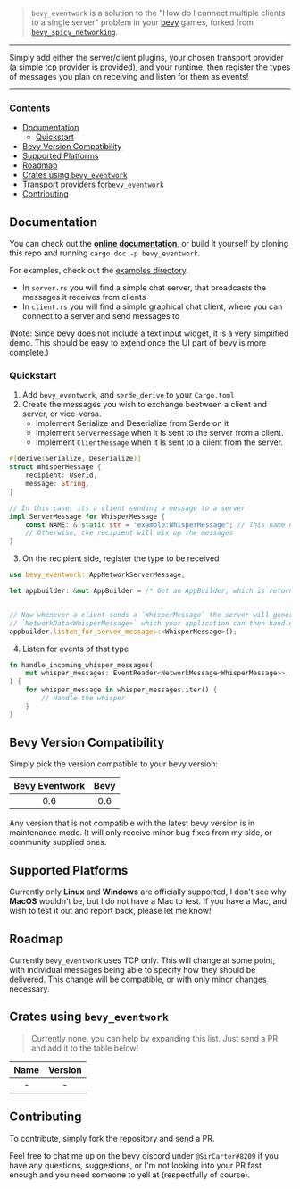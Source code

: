 > `bevy_eventwork` is a solution to the "How do I connect multiple clients to a single server" problem in your [bevy](https://bevyengine.org/) games, forked from [`bevy_spicy_networking`](https://crates.io/crates/bevy_spicy_networking).

<hr>

Simply add either the server/client plugins, your chosen transport provider (a simple tcp provider is provided), and your runtime, then register the types of messages you plan on receiving and listen for them as events!


<hr>

### Contents
- [Documentation](#documentation)
  - [Quickstart](#quickstart)
- [Bevy Version Compatibility](#bevy-version-compatibility)
- [Supported Platforms](#supported-platforms)
- [Roadmap](#roadmap)
- [Crates using `bevy_eventwork`](#crates-using-bevy_eventwork)
- [Transport providers for`bevy_eventwork`](#transport-providers-for-bevy_eventwork)
- [Contributing](#contributing)


Documentation
-------------

You can check out the [**online documentation**](https://docs.rs/bevy_eventwork), or build it yourself by cloning this repo and running `cargo doc -p bevy_eventwork`.

For examples, check out the [examples directory](https://github.com/jamescarterbell/bevy_eventwork/tree/master/examples).

- In `server.rs` you will find a simple chat server, that broadcasts the messages it receives from clients
- In `client.rs` you will find a simple graphical chat client, where you can connect to a server and send messages to

(Note: Since bevy does not include a text input widget, it is a very simplified demo. This should be easy to extend once the UI part of bevy 
is more complete.)

### Quickstart

1. Add `bevy_eventwork`, and `serde_derive` to your `Cargo.toml`
2. Create the messages you wish to exchange beetween a client and server, or vice-versa.
    - Implement Serialize and Deserialize from Serde on it
    - Implement `ServerMessage` when it is sent to the server from a client.
    - Implement `ClientMessage` when it is sent to a client from the server.

```rust
#[derive(Serialize, Deserialize)]
struct WhisperMessage {
    recipient: UserId,
    message: String,
}

// In this case, its a client sending a message to a server
impl ServerMessage for WhisperMessage {
    const NAME: &'static str = "example:WhisperMessage"; // This name needs to be unique!
    // Otherwise, the recipient will mix up the messages
}
```

3. On the recipient side, register the type to be received

```rust
use bevy_eventwork::AppNetworkServerMessage;

let appbuilder: &mut AppBuilder = /* Get an AppBuilder, which is returned by bevy from App::build() */;


// Now whenever a client sends a `WhisperMessage` the server will generate an event of
// `NetworkData<WhisperMessage>` which your application can then handle
appbuilder.listen_for_server_message::<WhisperMessage>();
```

4. Listen for events of that type

```rust
fn handle_incoming_whisper_messages(
    mut whisper_messages: EventReader<NetworkMessage<WhisperMessage>>,
) {
    for whisper_message in whisper_messages.iter() {
        // Handle the whisper
    }
}
```


Bevy Version Compatibility
--------------------------

Simply pick the version compatible to your bevy version:

| Bevy Eventwork | Bevy  |
| :------------: | :---: |
|       0.6      |  0.6  |

Any version that is not compatible with the latest bevy version is in maintenance mode.
It will only receive minor bug fixes from my side, or community supplied ones.

Supported Platforms
-------------------

Currently only **Linux** and **Windows** are officially supported, I don't see why **MacOS** wouldn't be, but I do not have a Mac to test. If you have a Mac, and wish to test it out and report back, please let me know!

Roadmap
-------

Currently `bevy_eventwork` uses TCP only. This will change at some point, with individual messages being able to specify how they should be delivered. This change will be compatible, or with only minor changes necessary.


Crates using `bevy_eventwork`
--------------------

> Currently none, you can help by expanding this list. Just send a PR and add it to the table below!

| Name | Version |
|:----:|:-------:|
|  -   |    -    |

Contributing
------------

To contribute, simply fork the repository and send a PR.

 Feel free to chat me up on the bevy discord under `@SirCarter#8209` if you have any questions, suggestions, or I'm not looking into your PR fast enough and you need someone to yell at (respectfully of course).
